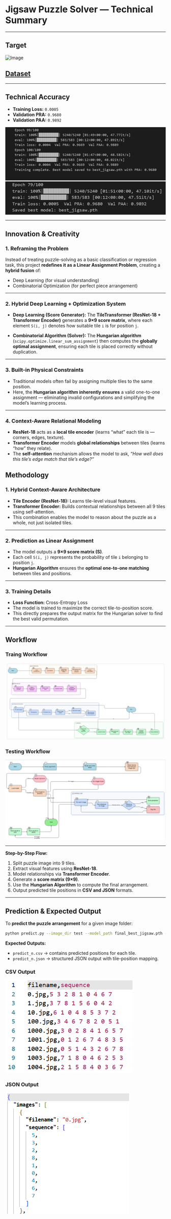 # **Jigsaw Puzzle Solver — Technical Summary**
---

## **Target**
![Image](https://github.com/user-attachments/assets/d6d8eeeb-2278-4fd6-8f1d-07bed5de31e2)

## **[Dataset](https://www.kaggle.com/datasets/shivajbd/jigsawpuzzle)**


---

##  **Technical Accuracy**

* **Training Loss:** `0.0005`
* **Validation PRA:** `0.9680`
* **Validation PAA:** `0.9892`

![image](./sample-accuracy.jpg)
![image](./final_accuracy.jpg)


---

##  **Innovation & Creativity**

###  1. Reframing the Problem

Instead of treating puzzle-solving as a basic classification or regression task, this project **redefines it as a Linear Assignment Problem**, creating a **hybrid fusion** of:

* Deep Learning (for visual understanding)
* Combinatorial Optimization (for perfect piece arrangement)

---

###  2. Hybrid Deep Learning + Optimization System

* **Deep Learning (Score Generator):**
  The **TileTransformer (ResNet-18 + Transformer Encoder)** generates a **9×9 score matrix**, where each element `S(i, j)` denotes how suitable tile `i` is for position `j`.

* **Combinatorial Algorithm (Solver):**
  The **Hungarian algorithm** (`scipy.optimize.linear_sum_assignment`) then computes the **globally optimal assignment**, ensuring each tile is placed correctly without duplication.



---

###  3. Built-in Physical Constraints

* Traditional models often fail by assigning multiple tiles to the same position.
* Here, the **Hungarian algorithm inherently ensures** a valid one-to-one assignment — eliminating invalid configurations and simplifying the model’s learning process.

---

###  4. Context-Aware Relational Modeling

* **ResNet-18** acts as a **local tile encoder** (learns “what” each tile is — corners, edges, texture).
* **Transformer Encoder** models **global relationships** between tiles (learns “how” they relate).
* The **self-attention** mechanism allows the model to ask,
  *“How well does this tile’s edge match that tile’s edge?”*



##  **Methodology**

###  1. Hybrid Context-Aware Architecture

* **Tile Encoder (ResNet-18):** Learns tile-level visual features.
* **Transformer Encoder:** Builds contextual relationships between all 9 tiles using self-attention.
* This combination enables the model to reason about the puzzle as a whole, not just isolated tiles.

---

###  2. Prediction as Linear Assignment

* The model outputs a **9×9 score matrix (S)**.
* Each cell `S(i, j)` represents the probability of tile `i` belonging to position `j`.
* **Hungarian Algorithm** ensures the **optimal one-to-one matching** between tiles and positions.


---

### 3. Training Details

* **Loss Function:** Cross-Entropy Loss
* The model is trained to maximize the correct tile-to-position score.
* This directly prepares the output matrix for the Hungarian solver to find the best valid permutation.

---
## **Workflow**

### Traing Workflow
![image](./train_flow.png)

### Testing Workflow
![image](./test_flow.png)

---





**Step-by-Step Flow:**

1. Split puzzle image into 9 tiles.
2. Extract visual features using **ResNet-18**.
3. Model relationships via **Transformer Encoder**.
4. Generate a **score matrix (9×9)**.
5. Use the **Hungarian Algorithm** to compute the final arrangement.
6. Output predicted tile positions in **CSV and JSON** formats.

---

## **Prediction & Expected Output**

To **predict the puzzle arrangement** for a given image folder:

```bash
python predict.py --image_dir test --model_path final_best_jigsaw.pth --csv_output predict_n.csv --json_output predict_n.json
```

**Expected Outputs:**

* `predict_n.csv` → contains predicted positions for each tile.
* `predict_n.json` → structured JSON output with tile-position mapping.

### CSV Output
![image](./csv-output.png)

### JSON Output
![image](./json-output.png)
